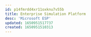```yaml
---
id: p14fmrdd4xr11oxknu7v55b
title: Enterprise Simulation Platform
desc: 'Microsoft ESP'
updated: 1650951517737
created: 1650951510313
---
```


